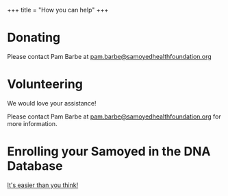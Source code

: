 +++
title = "How you can help"
+++

# Donating

Please contact Pam Barbe at [pam.barbe@samoyedhealthfoundation.org](mailto:pam.barbe@samoyedhealthfoundation.org)

# Volunteering

We would love your assistance!

Please contact Pam Barbe at [pam.barbe@samoyedhealthfoundation.org](mailto:pam.barbe@samoyedhealthfoundation.org) for more information.

# Enrolling your Samoyed in the DNA Database 

[It's easier than you think\!](/databases/adding-your-samoyed)
